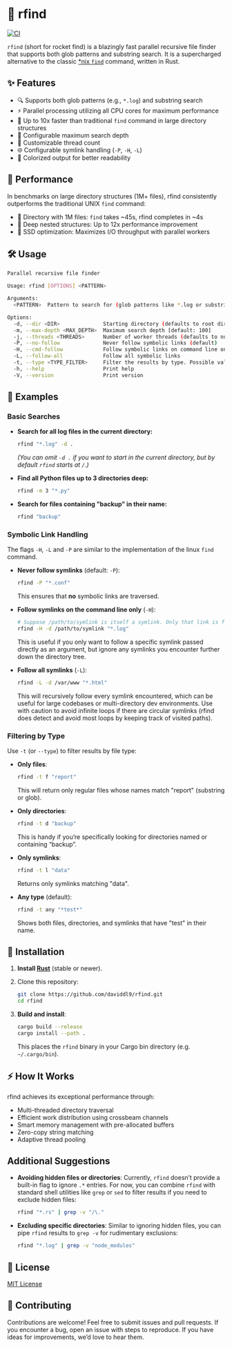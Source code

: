 # 🚀 rfind
[![CI](https://github.com/daviddl9/rfind/actions/workflows/ci.yml/badge.svg?branch=main)](https://github.com/daviddl9/rfind/actions/workflows/ci.yml)

`rfind` (short for rocket find) is a blazingly fast parallel recursive file finder that supports both glob patterns and substring search. It is a supercharged alternative to the classic [\*nix `find`](https://man7.org/linux/man-pages/man1/find.1.html) command, written in Rust.

## ✨ Features

* 🔍 Supports both glob patterns (e.g., `*.log`) and substring search  
* ⚡ Parallel processing utilizing all CPU cores for maximum performance  
* 🎯 Up to 10x faster than traditional `find` command in large directory structures  
* 🌲 Configurable maximum search depth  
* 🧵 Customizable thread count  
* 🌐 Configurable symlink handling (`-P`, `-H`, `-L`)  
* 🎨 Colorized output for better readability  

## 💨 Performance

In benchmarks on large directory structures (1M+ files), rfind consistently outperforms the traditional UNIX `find` command:

* 🏃 Directory with 1M files: `find` takes ~45s, rfind completes in ~4s  
* 📁 Deep nested structures: Up to 12x performance improvement  
* 💾 SSD optimization: Maximizes I/O throughput with parallel workers  

## 🛠️ Usage

```bash
Parallel recursive file finder

Usage: rfind [OPTIONS] <PATTERN>

Arguments:
  <PATTERN>  Pattern to search for (glob patterns like *.log or substring search)

Options:
  -d, --dir <DIR>              Starting directory (defaults to root directory) [default: /]
  -m, --max-depth <MAX_DEPTH>  Maximum search depth [default: 100]
  -j, --threads <THREADS>      Number of worker threads (defaults to number of CPU cores)
  -P, --no-follow              Never follow symbolic links (default)
  -H, --cmd-follow             Follow symbolic links on command line only
  -L, --follow-all             Follow all symbolic links
  -t, --type <TYPE_FILTER>     Filter the results by type. Possible values: f|file, d|dir, l|symlink, or any [default: any]
  -h, --help                   Print help
  -V, --version                Print version
```

## 📝 Examples

### Basic Searches

- **Search for all log files in the current directory:**
  ```bash
  rfind "*.log" -d .
  ```
  *(You can omit `-d .` if you want to start in the current directory, but by default `rfind` starts at `/`.)*

- **Find all Python files up to 3 directories deep:**
  ```bash
  rfind -m 3 "*.py"
  ```

- **Search for files containing "backup" in their name:**
  ```bash
  rfind "backup"
  ```

### Symbolic Link Handling

The flags `-H`, `-L` and `-P` are similar to the implementation of the linux `find` command. 

- **Never follow symlinks** (default: `-P`):  
  ```bash
  rfind -P "*.conf"
  ```
  This ensures that **no** symbolic links are traversed.  

- **Follow symlinks on the command line only** (`-H`):  
  ```bash
  # Suppose /path/to/symlink is itself a symlink. Only that link is followed, no others.
  rfind -H -d /path/to/symlink "*.log"
  ```
  This is useful if you only want to follow a specific symlink passed directly as an argument, but ignore any symlinks you encounter further down the directory tree.

- **Follow all symlinks** (`-L`):  
  ```bash
  rfind -L -d /var/www "*.html"
  ```
  This will recursively follow every symlink encountered, which can be useful for large codebases or multi-directory dev environments. Use with caution to avoid infinite loops if there are circular symlinks (rfind does detect and avoid most loops by keeping track of visited paths).

### Filtering by Type

Use `-t` (or `--type`) to filter results by file type:

- **Only files**:
  ```bash
  rfind -t f "report"
  ```
  This will return only regular files whose names match "report" (substring or glob).

- **Only directories**:
  ```bash
  rfind -t d "backup"
  ```
  This is handy if you’re specifically looking for directories named or containing “backup”.

- **Only symlinks**:
  ```bash
  rfind -t l "data"
  ```
  Returns only symlinks matching "data".  

- **Any type** (default):
  ```bash
  rfind -t any "*test*"
  ```
  Shows both files, directories, and symlinks that have "test" in their name.

## 🔧 Installation

1. **Install [Rust](https://www.rust-lang.org/tools/install)** (stable or newer).  
2. Clone this repository:

   ```bash
   git clone https://github.com/daviddl9/rfind.git
   cd rfind
   ```

3. **Build and install**:

   ```bash
   cargo build --release
   cargo install --path .
   ```
   This places the `rfind` binary in your Cargo bin directory (e.g. `~/.cargo/bin`).

## ⚡ How It Works

rfind achieves its exceptional performance through:

- Multi-threaded directory traversal  
- Efficient work distribution using crossbeam channels  
- Smart memory management with pre-allocated buffers  
- Zero-copy string matching  
- Adaptive thread pooling  

## Additional Suggestions

- **Avoiding hidden files or directories**: Currently, `rfind` doesn’t provide a built-in flag to ignore `.*` entries. For now, you can combine `rfind` with standard shell utilities like `grep` or `sed` to filter results if you need to exclude hidden files:
  ```bash
  rfind "*.rs" | grep -v "/\."
  ```

- **Excluding specific directories**: Similar to ignoring hidden files, you can pipe `rfind` results to `grep -v` for rudimentary exclusions:
  ```bash
  rfind "*.log" | grep -v "node_modules"
  ```

## 📄 License

[MIT License](https://github.com/daviddl9/rfind/blob/main/LICENSE)

## 🤝 Contributing

Contributions are welcome! Feel free to submit issues and pull requests. If you encounter a bug, open an issue with steps to reproduce. If you have ideas for improvements, we’d love to hear them.